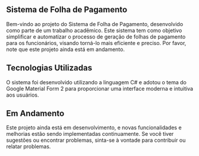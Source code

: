 ## Sistema de Folha de Pagamento
Bem-vindo ao projeto do Sistema de Folha de Pagamento, desenvolvido como parte de um trabalho acadêmico. Este sistema tem como objetivo simplificar e automatizar o processo de geração de folhas de pagamento para os funcionários, visando torná-lo mais eficiente e preciso. Por favor, note que este projeto ainda está em andamento.

## Tecnologias Utilizadas
O sistema foi desenvolvido utilizando a linguagem C# e adotou o tema do Google Material Form 2 para proporcionar uma interface moderna e intuitiva aos usuários.

## Em Andamento
Este projeto ainda está em desenvolvimento, e novas funcionalidades e melhorias estão sendo implementadas continuamente. Se você tiver sugestões ou encontrar problemas, sinta-se à vontade para contribuir ou relatar problemas.


